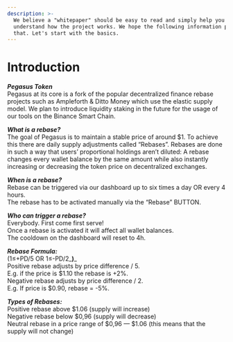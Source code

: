 ```yaml
---
description: >-
  We believe a "whitepaper" should be easy to read and simply help you
  understand how the project works. We hope the following information provides
  that. Let's start with the basics.
---
```


# Introduction

_**Pegasus Token**_  
Pegasus at its core is a fork of the popular decentralized finance rebase projects such as Ampleforth & Ditto Money which use the elastic supply model. We plan to introduce liquidity staking in the future for the usage of our tools on the Binance Smart Chain.

_**What is a rebase?**_  
The goal of Pegasus is to maintain a stable price of around $1. To achieve this there are daily supply adjustments called “Rebases”. Rebases are done in such a way that users’ proportional holdings aren’t diluted: A rebase changes every wallet balance by the same amount while also instantly increasing or decreasing the token price on decentralized exchanges.

_**When is a rebase?**_  
Rebase can be triggered via our dashboard up to six times a day OR every 4 hours.  
The rebase has to be activated manually via the “Rebase” BUTTON.

_**Who can trigger a rebase?**_  
Everybody. First come first serve!  
Once a rebase is activated it will affect all wallet balances.  
The cooldown on the dashboard will reset to 4h.

_**Rebase Formula:**_  
\(1≤+PD/5   OR  1≤-PD/2_**\)**_  
Positive rebase adjusts by price difference / 5.  
E.g. if the price is $1.10 the rebase is +2%.  
Negative rebase adjusts by price difference / 2.  
E.g. If price is $0.90, rebase = -5%.

_**Types of Rebases:**_  
Positive rebase above $1.06 \(supply will increase\)  
Negative rebase below $0,96 \(supply will decrease\)  
Neutral rebase in a price range of $0,96 — $1.06 \(this means that the supply will not change\)


